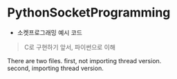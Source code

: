 # PythonSocketProgramming
- 소켓프로그래밍 예시 코드
> C로 구현하기 앞서, 파이썬으로 이해

There are two files.
first, not importing thread version.  
second, importing thread version.
